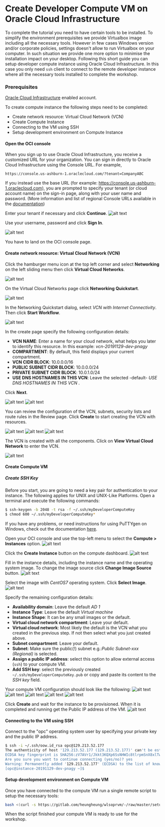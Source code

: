 # Create Developer Compute VM on Oracle Cloud Infrastructure #

To complete the tutorial you need to have certain tools to be installed. To simplify the environment prerequisites we provide Virtualbox image including all the necessary tools.
However in few cases Windows version and/or corporate policies, settings doesn't allow to run Virtualbox on your computer.
In such situation we provide one more option to minimise the installation impact on your desktop. Following this short guide you can setup developer compute instance using Oracle Cloud Infrastructure. In this case you only need `ssh` client to connect to the remote developer instance where all the necessary tools installed to complete the workshop.

### Prerequisites ###

[Oracle Cloud Infrastructure](https://cloud.oracle.com/en_US/cloud-infrastructure) enabled account.

To create compute instance the following steps need to be completed:

- Create network resource: Virtual Cloud Network (VCN)
- Create Compute Instance
- Connecting to the VM using SSH
- Setup development environment on Compute Instance

#### Open the OCI console ####

When you sign up to use Oracle Cloud Infrastructure, you receive a customized URL for your organization. You can sign in directly to Oracle Cloud Infrastructure using the Console URL. For example,

`https://console.us-ashburn-1.oraclecloud.com/?tenant=CompanyABC`

If you instead use the base URL (for example: https://console.us-ashburn-1.oraclecloud.com), you are prompted to specify your tenant (or cloud account name) on the sign-in page, along with your user name and password. (More information and list of regional Console URLs available in the [documentation](https://docs.cloud.oracle.com/iaas/Content/GSG/Tasks/signingin.htm#))

Enter your tenant if necessary and click **Continue**.
![alt text](images/compute.instance/001.oci.login.tenant.png)


Use your username, password and click **Sign In**.

![alt text](images/compute.instance/002.oci.console.signin.png)

You have to land on the OCI console page.

#### Create network resource: Virtual Cloud Network (VCN) ####

Click the hamburger menu icon at the top left corner and select **Networking** on the left sliding menu then click **Virtual Cloud Networks**.

![alt text](images/compute.instance/005.networking.png)

On the Virtual Cloud Networks page click **Networking Quickstart**.

![alt text](images/compute.instance/006.create.vcn.png)

In the Networking Quickstart dialog, select *VCN with Internet Connectivity*. Then click **Start Workflow**.

![alt text](images/compute.instance/006.1.networking.quickstart.png)

In the create page specify the following configuration details:
- **VCN NAME**: Enter a name for your cloud network, what helps you later to identify this resource. In this example: *vcn-20191129-dev-pnagy*
- **COMPARTMENT**: By default, this field displays your current compartment.
- **VCN CIDR BLOCK**: 10.0.0.0/16
- **PUBLIC SUBNET CIDR BLOCK**: 10.0.0.0/24
- **PRIVATE SUBNET CIDR BLOCK**: 10.0.1.0/24
- **USE DNS HOSTNAMES IN THIS VCN**: Leave the selected -default- *USE DNS HOSTNAMES IN THIS VCN* .

Click **Next**.

![alt text](images/compute.instance/006.2.networking.details.png)
![alt text](images/compute.instance/006.3.networking.details.png)

You can review the configuration of the VCN, subnets, security lists and route rules in the Review page. Click **Create** to start creating the VCN with resources.

![alt text](images/compute.instance/006.4.networking.review.png)
![alt text](images/compute.instance/006.5.networking.review.png)
![alt text](images/compute.instance/006.6.networking.review.png)

The VCN is created with all the components. Click on **View Virtual Cloud Network** to enter the VCN.

![alt text](images/compute.instance/007.vcn.ready.png)


#### Create Compute VM ####

##### Create SSH Key #####

Before you start, you are going to need a key pair for authentication to your instance. The following applies for UNIX and UNIX-Like Platforms. Open a terminal and execute the following commands:
```bash
$ ssh-keygen -b 2048 -t rsa -f ~/.ssh/myDeveloperComputeKey
$ chmod 600 ~/.ssh/myDeveloperComputeKey*
```
If you have any problems, or need instructions for using PuTTYgen on Windows, check out the documentation [here](http://docs.oracle.com/cloud/latest/dbcs_dbaas/CSDBI/GUID-4285B8CF-A228-4B89-9552-FE6446B5A673.htm#CSDBI3349).

Open your OCI console and use the top-left menu to select the **Compute > Instances** option.
![alt text](images/compute.instance/008.compute.dashboard.png)

Click the **Create Instance** button on the compute dashboard.
![alt text](images/compute.instance/009.compute.create.png)

Fill in the instance details, including the instance name and the operating system image. To change the image source click **Change Image Source** button.
![alt text](images/compute.instance/010.compute.image.source.png)

Select the image with *CentOS7* operating system. Click **Select Image**.
![alt text](images/compute.instance/011.compute.image.centos.png)

Specify the remaining configuration details:
- **Availability domain**: Leave the default *AD 1*
- **Instance Type**: Leave the default *Virtual machine*
- **Instance Shape**: It can be any small images or the default.
- **Virtual cloud network compartment**: Leave your default.
- **Virtual cloud network**: Most likely the default is the VCN what you created in the previous step. If not then select what you just created above.
- **Subnet compartment**: Leave your default.
- **Subnet**: Make sure the public(!) subnet e.g.:*Public Subnet-xxx (Regional)* is selected.
- **Assign a public IP address**: select this option to allow external access (`ssh`) to your compute VM.
- **Add SSH key**: select the previously created `~/.ssh/myDeveloperComputeKey.pub` or copy and paste its content to the *SSH key* field.

Your compute VM configuration should look like the following:
![alt text](images/compute.instance/012.1.compute.details.png)
![alt text](images/compute.instance/012.2.compute.details.png)
![alt text](images/compute.instance/012.3.compute.details.png)
![alt text](images/compute.instance/012.4.compute.details.png)
![alt text](images/compute.instance/012.5.compute.details.png)

Click **Create** and wait for the instance to be provisioned. When it is completed and running get the Public IP address of the VM.
![alt text](images/compute.instance/013.compute.provisioned.png)

#### Connecting to the VM using SSH ####

Connect to the "opc" operating system user by specifying your private key and the public IP address.
```bash
$ ssh -i ~/.ssh/oow.id_rsa opc@129.213.52.177
The authenticity of host '129.213.52.177 (129.213.52.177)' can't be established.
ECDSA key fingerprint is SHA256:zV7AVr1/Jkkt3KQXp6SsNHWIc8tlrpmSnX8xlTwe330.
Are you sure you want to continue connecting (yes/no)? yes
Warning: Permanently added '129.213.52.177' (ECDSA) to the list of known hosts.
[opc@instance-20191129-dev-pnagy ~]$
```

#### Setup development environment on Compute VM ####

Once you have connected to the compute VM run a single remote script to setup the necessary tools:
```bash
bash <(curl -s https://gitlab.com/heungheung/wlsoprvm/-/raw/master/setup-operator-workshop.sh)
```

When the script finished your compute VM is ready to use for the workshop.

